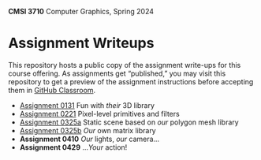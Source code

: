 **CMSI 3710** Computer Graphics, Spring 2024

# Assignment Writeups
This repository hosts a public copy of the assignment write-ups for this course offering. As assignments get “published,” you may visit this repository to get a preview of the assignment instructions before accepting them in [GitHub Classroom](https://classroom.github.com).

- [Assignment 0131](./their-3d-library.md) Fun with _their_ 3D library
- [Assignment 0221](./primitives.md) Pixel-level primitives and filters
- [Assignment 0325a](./static-3d-scene.md) Static scene based on _our_ polygon mesh library
- [Assignment 0325b](./matrix-library.md) _Our_ own matrix library
- **Assignment 0410** _Our_ lights, _our_ camera…
- **Assignment 0429** …_Your_ action!
